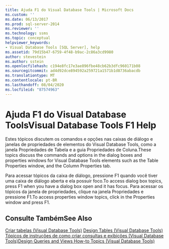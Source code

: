 ```yaml
---
title: Ajuda F1 do Visual Database Tools | Microsoft Docs
ms.custom: ''
ms.date: 06/13/2017
ms.prod: sql-server-2014
ms.reviewer: ''
ms.technology: ssms
ms.topic: conceptual
helpviewer_keywords:
- Visual Database Tools [SQL Server], help
ms.assetid: 79d15b47-6759-4f48-b9ac-2c86a3cd9980
author: stevestein
ms.author: sstein
ms.openlocfilehash: c194e8fc17e3ae896fbe48cb62b3dfc960171b08
ms.sourcegitcommit: ad4d92dce894592a259721a1571b1d8736abacdb
ms.translationtype: MT
ms.contentlocale: pt-BR
ms.lasthandoff: 08/04/2020
ms.locfileid: "87574963"
---
```

# <a name="visual-database-tools-f1-help"></a><span data-ttu-id="d9bb2-102">Ajuda F1 do Visual Database Tools</span><span class="sxs-lookup"><span data-stu-id="d9bb2-102">Visual Database Tools F1 Help</span></span>
  <span data-ttu-id="d9bb2-103">Estes tópicos discutem os comandos e opções nas caixas de diálogo e janelas de propriedades de elementos do Visual Database Tools, como a janela Propriedades de Tabela e a guia Propriedades de Coluna.</span><span class="sxs-lookup"><span data-stu-id="d9bb2-103">These topics discuss the commands and options in the dialog boxes and properties windows for Visual Database Tools elements such as the Table Properties window, and the Column Properties tab.</span></span>  
  
 <span data-ttu-id="d9bb2-104">Para acessar tópicos da caixa de diálogo, pressione F1 quando você tiver uma caixa de diálogo aberta e ela possuir foco.</span><span class="sxs-lookup"><span data-stu-id="d9bb2-104">To access dialog box topics, press F1 when you have a dialog box open and it has focus.</span></span> <span data-ttu-id="d9bb2-105">Para acessar os tópicos da janela de propriedades, clique na janela Propriedades e pressione F1.</span><span class="sxs-lookup"><span data-stu-id="d9bb2-105">To access properties window topics, click in the Properties window and press F1.</span></span>  
  
## <a name="see-also"></a><span data-ttu-id="d9bb2-106">Consulte Também</span><span class="sxs-lookup"><span data-stu-id="d9bb2-106">See Also</span></span>  
 <span data-ttu-id="d9bb2-107">[Criar tabelas &#40;Visual Database Tools&#41;](visual-database-tools.md) </span><span class="sxs-lookup"><span data-stu-id="d9bb2-107">[Design Tables &#40;Visual Database Tools&#41;](visual-database-tools.md) </span></span>  
 [<span data-ttu-id="d9bb2-108">Tópicos de instruções de como criar consultas e exibições &#40;Visual Database Tools&#41;</span><span class="sxs-lookup"><span data-stu-id="d9bb2-108">Design Queries and Views How-to Topics &#40;Visual Database Tools&#41;</span></span>](design-queries-and-views-how-to-topics-visual-database-tools.md)  
  
  
